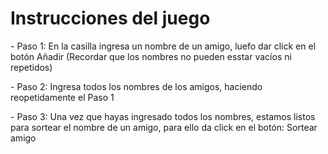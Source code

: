 <h1>Instrucciones del juego</h1>

<p>- Paso 1: En la casilla ingresa un nombre de un amigo, luefo dar click en el botón Añadir
(Recordar que los nombres no pueden esstar vacíos ni repetidos)</p>
<p>- Paso 2: Ingresa todos los nombres de los amigos, haciendo reopetidamente el Paso 1</p>
<p>- Paso 3: Una vez que hayas ingresado todos los nombres, estamos listos para sortear el 
  nombre de un amigo, para ello da click en el botón: Sortear amigo</p>
